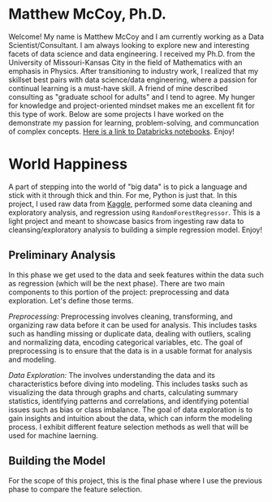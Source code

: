 # Matthew McCoy, Ph.D.

Welcome! My name is Matthew McCoy and I am currently working as a Data Scientist/Consultant. I am always looking to explore new and interesting facets of data science and data engineering. I received my Ph.D. from the University of Missouri-Kansas City in the field of Mathematics with an emphasis in Physics. After transitioning to industry work, I realized that my skillset best pairs with data science/data engineering, where a passion for continual learning is a must-have skill. A friend of mine described consulting as "graduate school for adults" and I tend to agree. My hunger for knowledge and project-oriented mindset makes me an excellent fit for this type of work. Below are some projects I have worked on the demonstrate my passion for learning, problem-solving, and communcation of complex concepts. [Here is a link to Databricks notebooks](). Enjoy!

# World Happiness

A part of stepping into the world of "big data" is to pick a language and stick with it through thick and thin. For me, Python is just that. In this project, I used raw data from [Kaggle](https://www.kaggle.com/datasets/unsdsn/world-happiness), performed some data cleaning and exploratory analysis, and regression using ``RandomForestRegressor``. This is a light project and meant to showcase basics from ingesting raw data to cleansing/exploratory analysis to building a simple regression model. Enjoy!

## Preliminary Analysis
In this phase we get used to the data and seek features within the data such as regression (which will be the next phase). There are two main components to this portion of the project: preprocessing and data exploration. Let's define those terms. 

*Preprocessing:* Preprocessing involves cleaning, transforming, and organizing raw data before it can be used for analysis. This includes tasks such as handling missing or duplicate data, dealing with outliers, scaling and normalizing data, encoding categorical variables, etc. The goal of preprocessing is to ensure that the data is in a usable format for analysis and modeling.

*Data Exploration:* The involves understanding the data and its characteristics before diving into modeling. This includes tasks such as visualizing the data through graphs and charts, calculating summary statistics, identifying patterns and correlations, and identifying potential issues such as bias or class imbalance. The goal of data exploration is to gain insights and intuition about the data, which can inform the modeling process. I exhibit different feature selection methods as well that will be used for machine laerning. 

## Building the Model
For the scope of this project, this is the final phase where I use the previous phase to compare the feature selection.





